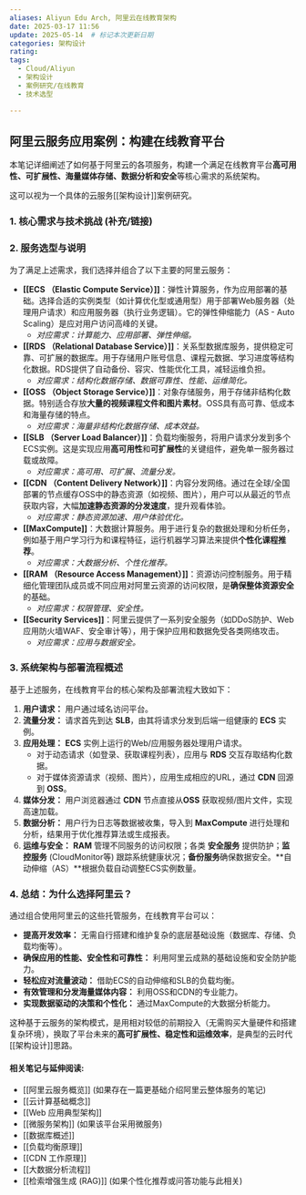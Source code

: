 ```yaml
---
aliases: Aliyun Edu Arch, 阿里云在线教育架构
date: 2025-03-17 11:56
update: 2025-05-14  # 标记本次更新日期
categories: 架构设计
rating: 
tags:
  - Cloud/Aliyun
  - 架构设计
  - 案例研究/在线教育
  - 技术选型

---
```


## 阿里云服务应用案例：构建在线教育平台

本笔记详细阐述了如何基于阿里云的各项服务，构建一个满足在线教育平台**高可用性、可扩展性、海量媒体存储、数据分析和安全**等核心需求的系统架构。

这可以视为一个具体的云服务[[架构设计]]案例研究。

### 1. 核心需求与技术挑战 (补充/链接)
<!-- 假设这里有一个链接或简要概述前置的需求分析 -->
<!-- 例如：[[在线教育平台需求分析]] 或 简述如下：
核心需求包括：
- 稳定流畅的视频播放和图片展示（海量媒体存储与分发）
- 支持大量用户并发访问（高可用、可扩展）
- 用户数据和课程信息安全存储（数据安全、可靠存储）
- 根据用户行为进行个性化推荐（大数据分析）
- 灵活的权限管理
-->

### 2. 服务选型与说明

为了满足上述需求，我们选择并组合了以下主要的阿里云服务：

-   **[[ECS （Elastic Compute Service）]]**：弹性计算服务，作为应用部署的基础。选择合适的实例类型（如计算优化型或通用型）用于部署Web服务器（处理用户请求）和应用服务器（执行业务逻辑）。它的弹性伸缩能力（AS - Auto Scaling）是应对用户访问高峰的关键。
    *   *对应需求：计算能力、应用部署、弹性伸缩。*
-   **[[RDS （Relational Database Service）]]**：关系型数据库服务，提供稳定可靠、可扩展的数据库。用于存储用户账号信息、课程元数据、学习进度等结构化数据。RDS提供了自动备份、容灾、性能优化工具，减轻运维负担。
    *   *对应需求：结构化数据存储、数据可靠性、性能、运维简化。*
-   **[[OSS （Object Storage Service）]]**：对象存储服务，用于存储非结构化数据。特别适合存放**大量的视频课程文件和图片素材**。OSS具有高可靠、低成本和海量存储的特点。
    *   *对应需求：海量非结构化数据存储、成本效益。*
-   **[[SLB （Server Load Balancer）]]**：负载均衡服务，将用户请求分发到多个ECS实例。这是实现应用**高可用性**和**可扩展性**的关键组件，避免单一服务器过载或故障。
    *   *对应需求：高可用、可扩展、流量分发。*
-   **[[CDN （Content Delivery Network）]]**：内容分发网络。通过在全球/全国部署的节点缓存OSS中的静态资源（如视频、图片），用户可以从最近的节点获取内容，大幅**加速静态资源的分发速度**，提升观看体验。
    *   *对应需求：静态资源加速、用户体验优化。*
-   **[[MaxCompute]]**：大数据计算服务。用于进行复杂的数据处理和分析任务，例如基于用户学习行为和课程特征，运行机器学习算法来提供**个性化课程推荐**。
    *   *对应需求：大数据分析、个性化推荐。*
-   **[[RAM （Resource Access Management）]]**：资源访问控制服务。用于精细化管理团队成员或不同应用对阿里云资源的访问权限，是**确保整体资源安全**的基础。
    *   *对应需求：权限管理、安全性。*
-   **[[Security Services]]**：阿里云提供了一系列安全服务（如DDoS防护、Web应用防火墙WAF、安全审计等），用于保护应用和数据免受各类网络攻击。
    *   *对应需求：应用与数据安全。*

### 3. 系统架构与部署流程概述

基于上述服务，在线教育平台的核心架构及部署流程大致如下：

1.  **用户请求：** 用户通过域名访问平台。
2.  **流量分发：** 请求首先到达 **SLB**，由其将请求分发到后端一组健康的 **ECS** 实例。
3.  **应用处理：** **ECS** 实例上运行的Web/应用服务器处理用户请求。
    *   对于动态请求（如登录、获取课程列表），应用与 **RDS** 交互存取结构化数据。
    *   对于媒体资源请求（视频、图片），应用生成相应的URL，通过 **CDN** 回源到 **OSS**。
4.  **媒体分发：** 用户浏览器通过 **CDN** 节点直接从**OSS** 获取视频/图片文件，实现高速加载。
5.  **数据分析：** 用户行为日志等数据被收集，导入到 **MaxCompute** 进行处理和分析，结果用于优化推荐算法或生成报表。
6.  **运维与安全：** **RAM** 管理不同服务的访问权限；各类 **安全服务** 提供防护；**监控服务** (CloudMonitor等) 跟踪系统健康状况；**备份服务**确保数据安全。**自动伸缩（AS）**根据负载自动调整ECS实例数量。

### 4. 总结：为什么选择阿里云？

通过组合使用阿里云的这些托管服务，在线教育平台可以：

-   **提高开发效率：** 无需自行搭建和维护复杂的底层基础设施（数据库、存储、负载均衡等）。
-   **确保应用的性能、安全性和可靠性：** 利用阿里云成熟的基础设施和安全防护能力。
-   **轻松应对流量波动：** 借助ECS的自动伸缩和SLB的负载均衡。
-   **有效管理和分发海量媒体内容：** 利用OSS和CDN的专业能力。
-   **实现数据驱动的决策和个性化：** 通过MaxCompute的大数据分析能力。

这种基于云服务的架构模式，是用相对较低的前期投入（无需购买大量硬件和搭建复杂环境），换取了平台未来的**高可扩展性、稳定性和运维效率**，是典型的云时代[[架构设计]]思路。

#### 相关笔记与延伸阅读:

*   [[阿里云服务概览]] (如果存在一篇更基础介绍阿里云整体服务的笔记)
*   [[云计算基础概念]]
*   [[Web 应用典型架构]]
*   [[微服务架构]] (如果该平台采用微服务)
*   [[数据库概述]]
*   [[负载均衡原理]]
*   [[CDN 工作原理]]
*   [[大数据分析流程]]
*   [[检索增强生成 (RAG)]] (如果个性化推荐或问答功能与此相关)
